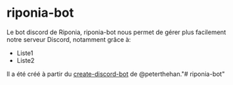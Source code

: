 # riponia-bot
Le bot discord de Riponia, riponia-bot nous permet de gérer plus facilement notre serveur Discord, notamment grâce à:

- Liste1
- Liste2

Il a été créé à partir du [create-discord-bot](https://github.com/peterthehan/create-discord-bot) de @peterthehan."# riponia-bot" 
